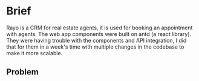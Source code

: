 # Brief

Rayo is a CRM for real estate agents, it is used for booking an appointment with agents. The web app components were built on antd (a react library). They were having trouble with the components and API integration, I did that for them in a week's time with multiple changes in the codebase to make it more scalable.

## Problem

